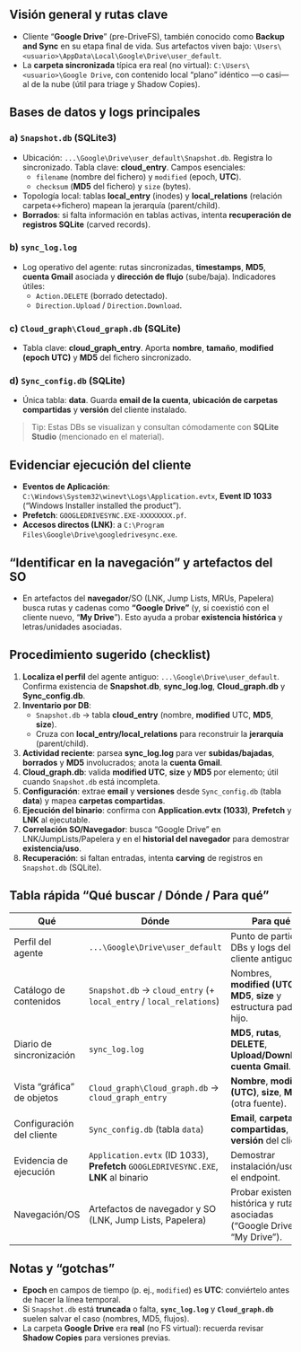 ## Visión general y rutas clave

* Cliente “**Google Drive**” (pre-DriveFS), también conocido como **Backup and Sync** en su etapa final de vida. Sus artefactos viven bajo:
  `\Users\<usuario>\AppData\Local\Google\Drive\user_default`.
* La **carpeta sincronizada** típica era real (no virtual): `C:\Users\<usuario>\Google Drive`, con contenido local “plano” idéntico —o casi— al de la nube (útil para triage y Shadow Copies).

## Bases de datos y logs principales

### a) `Snapshot.db` (SQLite3)

* Ubicación: `...\Google\Drive\user_default\Snapshot.db`. Registra lo sincronizado. Tabla clave: **cloud\_entry**.
  Campos esenciales:
	- `filename` (nombre del fichero) y `modified` (epoch, **UTC**).
	- `checksum` (**MD5** del fichero) y `size` (bytes).
* Topología local: tablas **local\_entry** (inodes) y **local\_relations** (relación carpeta↔fichero) mapean la jerarquía (parent/child).
* **Borrados**: si falta información en tablas activas, intenta **recuperación de registros SQLite** (carved records).

### b) `sync_log.log`

* Log operativo del agente: rutas sincronizadas, **timestamps**, **MD5**, **cuenta Gmail** asociada y **dirección de flujo** (sube/baja).
  Indicadores útiles:
	- `Action.DELETE` (borrado detectado).
	- `Direction.Upload` / `Direction.Download`.

### c) `Cloud_graph\Cloud_graph.db` (SQLite)

* Tabla clave: **cloud\_graph\_entry**. Aporta **nombre**, **tamaño**, **modified (epoch UTC)** y **MD5** del fichero sincronizado.

### d) `Sync_config.db` (SQLite)

* Única tabla: **data**. Guarda **email de la cuenta**, **ubicación de carpetas compartidas** y **versión** del cliente instalado.

> Tip: Estas DBs se visualizan y consultan cómodamente con **SQLite Studio** (mencionado en el material).

## Evidenciar ejecución del cliente

* **Eventos de Aplicación**: `C:\Windows\System32\winevt\Logs\Application.evtx`, **Event ID 1033** (“Windows Installer installed the product”).
* **Prefetch**: `GOOGLEDRIVESYNC.EXE-XXXXXXXX.pf`.
* **Accesos directos (LNK)**: a `C:\Program Files\Google\Drive\googledrivesync.exe`.

## “Identificar en la navegación” y artefactos del SO

* En artefactos del **navegador**/SO (LNK, Jump Lists, MRUs, Papelera) busca rutas y cadenas como **“Google Drive”** (y, si coexistió con el cliente nuevo, “**My Drive**”). Esto ayuda a probar **existencia histórica** y letras/unidades asociadas.

## Procedimiento sugerido (checklist)

1. **Localiza el perfil** del agente antiguo: `...\Google\Drive\user_default`. Confirma existencia de **Snapshot.db**, **sync\_log.log**, **Cloud\_graph.db** y **Sync\_config.db**. 
2. **Inventario por DB**:
	- `Snapshot.db` → tabla **cloud\_entry** (nombre, **modified** UTC, **MD5**, **size**).
	- Cruza con **local\_entry/local\_relations** para reconstruir la **jerarquía** (parent/child).
3. **Actividad reciente**: parsea **sync\_log.log** para ver **subidas/bajadas**, **borrados** y **MD5** involucrados; anota la **cuenta Gmail**.
4. **Cloud\_graph.db**: valida **modified UTC**, **size** y **MD5** por elemento; útil cuando `Snapshot.db` está incompleta.
5. **Configuración**: extrae **email** y **versiones** desde `Sync_config.db` (tabla **data**) y mapea **carpetas compartidas**.
6. **Ejecución del binario**: confirma con **Application.evtx (1033)**, **Prefetch** y **LNK** al ejecutable.
7. **Correlación SO/Navegador**: busca “Google Drive” en LNK/JumpLists/Papelera y en el **historial del navegador** para demostrar **existencia/uso**.
8. **Recuperación**: si faltan entradas, intenta **carving** de registros en `Snapshot.db` (SQLite).

## Tabla rápida “Qué buscar / Dónde / Para qué”

| Qué                        | Dónde                                                                                | Para qué                                                                     |
| -------------------------- | ------------------------------------------------------------------------------------ | ---------------------------------------------------------------------------- |
| Perfil del agente          | `...\Google\Drive\user_default`                                                      | Punto de partida: DBs y logs del cliente antiguo.                            |
| Catálogo de contenidos     | `Snapshot.db` → `cloud_entry` (+ `local_entry` / `local_relations`)                  | Nombres, **modified (UTC)**, **MD5**, **size** y estructura padre-hijo.      |
| Diario de sincronización   | `sync_log.log`                                                                       | **MD5**, **rutas**, **DELETE**, **Upload/Download**, **cuenta Gmail**.       |
| Vista “gráfica” de objetos | `Cloud_graph\Cloud_graph.db` → `cloud_graph_entry`                                   | **Nombre**, **modified (UTC)**, **size**, **MD5** (otra fuente).             |
| Configuración del cliente  | `Sync_config.db` (tabla `data`)                                                      | **Email**, **carpetas compartidas**, **versión** del cliente.                |
| Evidencia de ejecución     | `Application.evtx` (ID 1033), **Prefetch** `GOOGLEDRIVESYNC.EXE`, **LNK** al binario | Demostrar instalación/uso en el endpoint.                                    |
| Navegación/OS              | Artefactos de navegador y SO (LNK, Jump Lists, Papelera)                             | Probar existencia histórica y rutas asociadas (“Google Drive”, “My Drive”).  |

## Notas y “gotchas”

* **Epoch** en campos de tiempo (p. ej., `modified`) es **UTC**: conviértelo antes de hacer la línea temporal.
* Si `Snapshot.db` está **truncada** o falta, **`sync_log.log`** y **`Cloud_graph.db`** suelen salvar el caso (nombres, MD5, flujos).
* La carpeta **Google Drive** era **real** (no FS virtual): recuerda revisar **Shadow Copies** para versiones previas.